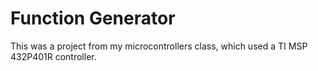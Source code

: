# Function Generator

This was a project from my microcontrollers class, which used a TI MSP 432P401R controller.
